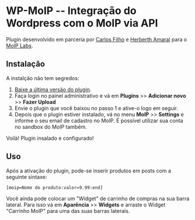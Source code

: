 WP-MoIP -- Integração do Wordpress com o MoIP via API
======================================================

Plugin desenvolvido em parceria por   [Carlos Filho](http://github.com/carlosfilho88)  e [Herberth Amaral](http://github.com/herberthamaral/) para o [MoIP Labs](http://labs.moip.com.br/).

Instalação
----------

A instalção não tem segredos:

1. [Baixe a última versão do plugin](https://github.com/herberthamaral/wp-moip/zipball/master).
2. Faça login no painel administrativo e vá em **Plugins** >> **Adicionar novo** >> **Fazer Upload**
3. Envie o plugin que você baixou no passo 1 e ative-o logo em seguir.
4. Depois que o plugin estiver instalado, vá no menu **MoIP** >> **Settings** e informe o seu email de cadastro no MoIP. É possível utilizar sua conta no sandbox do MoIP também.


Voilà! Plugin insalado e configurado!


Uso
----

Após a ativação do plugin, pode-se inserir produtos em posts com a seguinte sintaxe:

    [moip=Nome do produto:valor=9.99:end]

Você ainda pode colocar um "Widget" de carrinho de compras na sua barra lateral. Para isso vá em **Aparência** >> **Widgets** e arraste o Widget "Carrinho MoIP" para uma das suas barras laterais.
